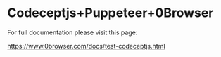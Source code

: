 # Codeceptjs+Puppeteer+0Browser

For full documentation please visit this page:

https://www.0browser.com/docs/test-codeceptjs.html
